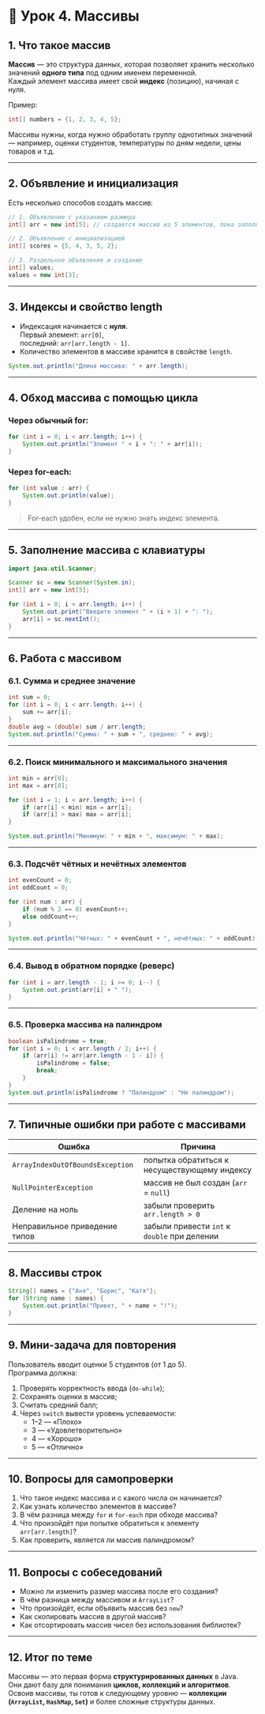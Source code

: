 # 🧠 Урок 4. Массивы

## 1. Что такое массив

**Массив** — это структура данных, которая позволяет хранить несколько значений **одного типа** под одним именем переменной.  
Каждый элемент массива имеет свой **индекс** (позицию), начиная с нуля.

Пример:
```java
int[] numbers = {1, 2, 3, 4, 5};
```

Массивы нужны, когда нужно обработать группу однотипных значений — например, оценки студентов, температуры по дням недели, цены товаров и т.д.

---

## 2. Объявление и инициализация

Есть несколько способов создать массив:

```java
// 1. Объявление с указанием размера
int[] arr = new int[5]; // создается массив из 5 элементов, пока заполнен нулями

// 2. Объявление с инициализацией
int[] scores = {5, 4, 3, 5, 2};

// 3. Раздельное объявление и создание
int[] values;
values = new int[3];
```

---

## 3. Индексы и свойство length

- Индексация начинается с **нуля**.  
  Первый элемент: `arr[0]`,  
  последний: `arr[arr.length - 1]`.
- Количество элементов в массиве хранится в свойстве `length`.

```java
System.out.println("Длина массива: " + arr.length);
```

---

## 4. Обход массива с помощью цикла

### Через обычный for:
```java
for (int i = 0; i < arr.length; i++) {
    System.out.println("Элемент " + i + ": " + arr[i]);
}
```

### Через for-each:
```java
for (int value : arr) {
    System.out.println(value);
}
```
> For-each удобен, если не нужно знать индекс элемента.

---

## 5. Заполнение массива с клавиатуры

```java
import java.util.Scanner;

Scanner sc = new Scanner(System.in);
int[] arr = new int[5];

for (int i = 0; i < arr.length; i++) {
    System.out.print("Введите элемент " + (i + 1) + ": ");
    arr[i] = sc.nextInt();
}
```

---

## 6. Работа с массивом

### 6.1. Сумма и среднее значение
```java
int sum = 0;
for (int i = 0; i < arr.length; i++) {
    sum += arr[i];
}
double avg = (double) sum / arr.length;
System.out.println("Сумма: " + sum + ", среднее: " + avg);
```

---

### 6.2. Поиск минимального и максимального значения
```java
int min = arr[0];
int max = arr[0];

for (int i = 1; i < arr.length; i++) {
    if (arr[i] < min) min = arr[i];
    if (arr[i] > max) max = arr[i];
}

System.out.println("Минимум: " + min + ", максимум: " + max);
```

---

### 6.3. Подсчёт чётных и нечётных элементов
```java
int evenCount = 0;
int oddCount = 0;

for (int num : arr) {
    if (num % 2 == 0) evenCount++;
    else oddCount++;
}

System.out.println("Чётных: " + evenCount + ", нечётных: " + oddCount);
```

---

### 6.4. Вывод в обратном порядке (реверс)
```java
for (int i = arr.length - 1; i >= 0; i--) {
    System.out.print(arr[i] + " ");
}
```

---

### 6.5. Проверка массива на палиндром
```java
boolean isPalindrome = true;
for (int i = 0; i < arr.length / 2; i++) {
    if (arr[i] != arr[arr.length - 1 - i]) {
        isPalindrome = false;
        break;
    }
}
System.out.println(isPalindrome ? "Палиндром" : "Не палиндром");
```

---

## 7. Типичные ошибки при работе с массивами

| Ошибка | Причина |
|--------|----------|
| `ArrayIndexOutOfBoundsException` | попытка обратиться к несуществующему индексу |
| `NullPointerException` | массив не был создан (`arr` = `null`) |
| Деление на ноль | забыли проверить `arr.length > 0` |
| Неправильное приведение типов | забыли привести `int` к `double` при делении |

---

## 8. Массивы строк

```java
String[] names = {"Аня", "Борис", "Катя"};
for (String name : names) {
    System.out.println("Привет, " + name + "!");
}
```

---

## 9. Мини-задача для повторения
Пользователь вводит оценки 5 студентов (от 1 до 5).  
Программа должна:
1. Проверять корректность ввода (`do-while`);
2. Сохранять оценки в массив;
3. Считать средний балл;
4. Через `switch` вывести уровень успеваемости:
   - 1–2 — «Плохо»
   - 3 — «Удовлетворительно»
   - 4 — «Хорошо»
   - 5 — «Отлично»

---

## 10. Вопросы для самопроверки

1. Что такое индекс массива и с какого числа он начинается?  
2. Как узнать количество элементов в массиве?  
3. В чём разница между `for` и `for-each` при обходе массива?  
4. Что произойдёт при попытке обратиться к элементу `arr[arr.length]`?  
5. Как проверить, является ли массив палиндромом?  

---

## 11. Вопросы с собеседований

- Можно ли изменить размер массива после его создания?  
- В чём разница между массивом и `ArrayList`?  
- Что произойдёт, если объявить массив без `new`?  
- Как скопировать массив в другой массив?  
- Как отсортировать массив чисел без использования библиотек?

---

## 12. Итог по теме

Массивы — это первая форма **структурированных данных** в Java.  
Они дают базу для понимания **циклов, коллекций и алгоритмов**.  
Освоив массивы, ты готов к следующему уровню — **коллекции (`ArrayList`, `HashMap`, `Set`)** и более сложные структуры данных.
